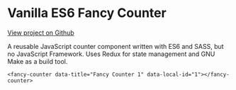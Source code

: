 Vanilla ES6 Fancy Counter
=========================

[View project on Github](https://github.com/neilrussell6/vanilla-es6-fancy-counter)

A reusable JavaScript counter component written with ES6 and SASS, but no JavaScript Framework. Uses Redux for state management and GNU Make as a build tool.

```
<fancy-counter data-title="Fancy Counter 1" data-local-id="1"></fancy-counter>
```
